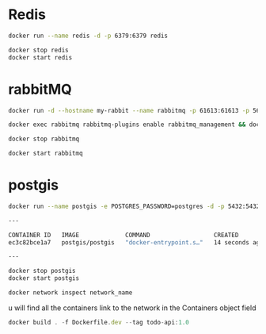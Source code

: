 

# Redis

```bash
docker run --name redis -d -p 6379:6379 redis

docker stop redis
docker start redis
```

# rabbitMQ

```bash
docker run -d --hostname my-rabbit --name rabbitmq -p 61613:61613 -p 5671:5671 -p 5672:5672 -p 15672:15672 rabbitmq

docker exec rabbitmq rabbitmq-plugins enable rabbitmq_management && docker exec rabbitmq rabbitmq-plugins enable rabbitmq_stomp

docker stop rabbitmq

docker start rabbitmq
```

# postgis

```bash
docker run --name postgis -e POSTGRES_PASSWORD=postgres -d -p 5432:5432 postgis/postgis

---

CONTAINER ID   IMAGE             COMMAND                  CREATED          STATUS         PORTS                                       NAMES
ec3c82bce1a7   postgis/postgis   "docker-entrypoint.s…"   14 seconds ago   Up 5 seconds   0.0.0.0:5432->5432/tcp, :::5432->5432/tcp   postgis

---

docker stop postgis
docker start postgis
```

```jsx
docker network inspect network_name
```

 u will find all the containers link to the network in the Containers object field

```jsx
docker build . -f Dockerfile.dev --tag todo-api:1.0
```